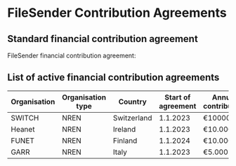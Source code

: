 FileSender Contribution Agreements
==================================

## Standard financial contribution agreement 
FileSender financial contribution agreement: <link>

## List of active financial contribution agreements
|Organisation|Organisation type | Country|Start of agreement| Annual contribution|
|---|---|---|---|---|
| SWITCH | NREN | Switzerland | 1.1.2023 | €10000 |
| Heanet| NREN | Ireland | 1.1.2023 | €10.000 |
| FUNET | NREN | Finland | 1.1.2024 | €10.000 |
| GARR| NREN | Italy | 1.1.2023 | €5.000 |



